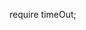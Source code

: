 require timeOut;

<script type="text/javascript">
  // for loop
  $.timeOut(2000,()=>{
    console.log('Hello World');
    return true;
  });

  // one time
  $.timeOut(2000,()=>{
    console.log('Hello World');
    // or return false;
  });

  // one time
  $.timeOut('ID',2000,()=>{
    console.log('Hello World');
    // or return false;
  });

  $.doTimeout( 'ID', false );

</script>
